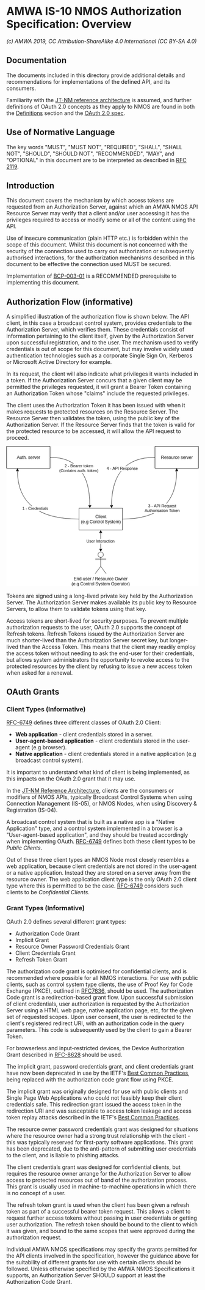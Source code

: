 # AMWA IS-10 NMOS Authorization Specification: Overview

_(c) AMWA 2019, CC Attribution-ShareAlike 4.0 International (CC BY-SA 4.0)_

## Documentation

The documents included in this directory provide additional details and recommendations for
implementations of the defined API, and its consumers.

Familiarity with the [JT-NM reference architecture](http://jt-nm.org/) is assumed, and further
definitions of OAuth 2.0 concepts as they apply to NMOS are found in both the
[Definitions](./5.0.%20Definitions.md) section and the [OAuth 2.0 spec][RFC-6749].

## Use of Normative Language

The key words "MUST", "MUST NOT", "REQUIRED", "SHALL", "SHALL NOT", "SHOULD", "SHOULD NOT",
"RECOMMENDED", "MAY", and "OPTIONAL" in this document are to be interpreted as described in [RFC
2119][RFC-2119].

## Introduction

This document covers the mechanism by which access tokens are requested from an Authorization Server,
against which an AMWA NMOS API Resource Server may verify that a client and/or user accessing it has
the privileges required to access or modify some or all of the content using the API.

Use of insecure communication (plain HTTP etc.) is forbidden within the scope of this document.
Whilst this document is not concerned with the security of the connection used to carry out
authorization or subsequently authorised interactions, for the authorization mechanisms described in
this document to be effective the connection used MUST be secured.

Implementation of [BCP-003-01][BCP-003-01] is a RECOMMENDED prerequisite to implementing this
document.

## Authorization Flow (informative)

A simplified illustration of the authorization flow is shown below. The API client, in this case a
broadcast control system, provides credentials to the Authorization Server, which
verifies them. These credentials consist of information pertaining to the client itself, given by the
Authorization Server upon successful registration, and to the user. The mechanism used to verify credentials
is out of scope for this document, but may involve widely used authentication technologies such as a corporate
Single Sign On, Kerberos or Microsoft Active Directory for example.

In its request, the client will also indicate what privileges it wants included in a token. If the
Authorization Server concurs that a given client may be permitted the privileges requested, it will
grant a Bearer Token containing an Authorization Token whose "claims" include the requested
privileges.

The client uses the Authorization Token it has been issued with when it makes requests to protected
resources on the Resource Server. The Resource Server then validates the token, using the public key
of the Authorization Server. If the Resource Server finds that the token is valid for the protected
resource to be accessed, it will allow the API request to proceed.

![Authorization Flow](images/nmos_sec_3.png)

Tokens are signed using a long-lived private key held by the Authorization Server. The Authorization
Server makes available its public key to Resource Servers, to allow them to validate tokens using
that key.

Access tokens are short-lived for security purposes. To prevent multiple authorization requests to the user, OAuth
2.0 supports the  concept of Refresh tokens. Refresh Tokens issued by the Authorization Server are much
shorter-lived than the Authorization Server secret key, but longer-lived than the Access Token. This means that the
client may readily employ the access token without needing to ask the end-user for their credentials, but allows
system administrators the opportunity to revoke access to the protected resources by the client by refusing
to issue a new access token when asked for a renewal.

## OAuth Grants

### Client Types (Informative)

[RFC-6749] defines three different classes of OAuth 2.0 Client:
- **Web application** - client credentials stored in a server.
- **User-agent-based application** - client credentials stored in the user-agent (e.g browser).
- **Native application** - client credentials stored in a native application (e.g broadcast control
  system).

It is important to understand what kind of client is being implemented, as this impacts on the OAuth
2.0 grant that it may use.

In the [JT-NM Reference Architecture](http://jt-nm.org/RA-1.0/), clients are the consumers or modifiers of NMOS
APIs, typically Broadcast Control Systems when using Connection Management (IS-05), or NMOS Nodes, when using
Discovery & Registration (IS-04).

A broadcast control system that is built as a native app is a "Native Application" type, and
a control system implemented in a browser is a "User-agent-based application", and they should be
treated accordingly when implementing OAuth. [RFC-6749] defines both these client types to
be _Public Clients_.

Out of these three client types an NMOS Node most closely resembles a web application, because client
credentials are not stored in the user-agent or a native application. Instead they are stored on a server away from
the resource owner. The web application client type is the only OAuth 2.0 client type where this is permitted to be
the case. [RFC-6749] considers such clients to be _Confidential Clients_.

### Grant Types (Informative)

OAuth 2.0 defines several different grant types:

- Authorization Code Grant
- Implicit Grant
- Resource Owner Password Credentials Grant
- Client Credentials Grant
- Refresh Token Grant

The authorization code grant is optimised for confidential clients, and is recommended where possible for all NMOS
interactions. For use with public clients, such as control system type clients, the use of Proof Key for
Code Exchange (PKCE), outlined in [RFC7636][RFC-7636], should be used. The authorization Code grant is a
redirection-based grant flow. Upon successful submission of client credentials, user authorization is requested by the
Authorization Server using a HTML web page, native application page, etc, for the given set of requested scopes.
Upon user consent, the user is redirected to the client's registered redirect URI, with an authorization code in
the query parameters. This code is subsequently used by the client to gain a Bearer Token.

For browserless and input-restricted devices, the Device Authorization Grant described in [RFC-8628] should be used.

The implicit grant, password credentials grant, and client credentials grant have now been deprecated in use by the
IETF's [Best Common Practices][oauth-bcp-13], being replaced with the authorization code grant flow using PKCE.

The implicit grant was originally designed for use with public clients and Single Page Web Applications who could
not feasibly keep their client credentials safe. This redirection grant issued the access token in the redirection
URI and was susceptable to access token leakage and access token replay attacks described in the IETF's
[Best Common Practices][oauth-bcp-13].

The resource owner password credentials grant was designed for situations where the resource owner had a strong
trust relationship with the client - this was typically reserved for first-party software applications. This grant
has been deprecated, due to the anti-pattern of submitting user credentials to the client, and is liable to phishing
attacks.

The client credentials grant was designed for confidential clients, but requires the resource owner
arrange for the Authorization Server to allow access to protected resources out of band of the authorization process.
This grant is usually used in machine-to-machine operations in which there is no concept of a user.

The refresh token grant is used when the client has been given a refresh token as part of a successful bearer token
request. This allows a client to request further access tokens without passing in user credentials or getting user
authorization. The refresh token should be bound to the client to which it was given, and bound to the same scopes
that were approved during the authorization request.

Individual AMWA NMOS specifications may specify the grants permitted for the API clients involved in
the specification, however the guidance above for the suitability of different grants for use with
certain clients should be followed. Unless otherwise specified by the AMWA NMOS Specifications it
supports, an Authorization Server SHOULD support at least the Authorization Code Grant.


[RFC-2119]: https://tools.ietf.org/html/rfc2119 "Key words for use in RFCs"

[RFC-6749]: https://tools.ietf.org/html/rfc6749 "The OAuth 2.0 Authorization Framework"

[RFC-7523]: https://tools.ietf.org/html/rfc7523 "JSON Web Token (JWT) Profile"

[RFC-7636]: https://tools.ietf.org/html/rfc7636 "Proof Key for Code Exchange by OAuth Public Clients"

[RFC-8628]: https://tools.ietf.org/html/rfc8628 "OAuth 2.0 Device Authorization Grant"

[BCP-003-01]: https://github.com/AMWA-TV/nmos-api-security/blob/v1.0-dev/best-practice-secure-comms.md

[oauth-bcp-13]: https://tools.ietf.org/html/draft-ietf-oauth-security-topics-13 "OAuth 2.0 Security Best Current Practice 13"
